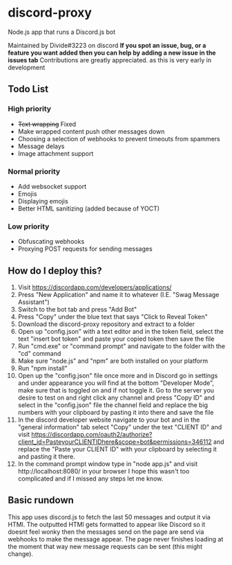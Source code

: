 # discord-proxy
Node.js app that runs a Discord.js bot

Maintained by Divide#3223 on discord
__If you spot an issue, bug, or a feature you want added then you can help by adding a new issue in the issues tab__
Contributions are greatly appreciated. as this is very early in development

## Todo List
### High priority
- ~~Text wrapping~~ Fixed 
- Make wrapped content push other messages down
- Choosing a selection of webhooks to prevent timeouts from spammers
- Message delays
- Image attachment support
### Normal priority
- Add websocket support
- Emojis
- Displaying emojis
- Better HTML sanitizing (added because of YOCT)
### Low priority
- Obfuscating webhooks
- Proxying POST requests for sending messages

## How do I deploy this?
1. Visit https://discordapp.com/developers/applications/
2. Press "New Application" and name it to whatever (I.E. "Swag Message Assistant")
3. Switch to the bot tab and press "Add Bot"
4. Press "Copy" under the blue text that says "Click to Reveal Token"
5. Download the discord-proxy repository and extract to a folder
6. Open up "config.json" with a text editor and in the token field, select the text "insert bot token" and paste your copied token then save the file
6. Run "cmd.exe" or "command prompt" and navigate to the folder with the "cd" command
7. Make sure "node.js" and "npm" are both installed on your platform
8. Run "npm install"
9. Open up the "config.json" file once more and in Discord go in settings and under appearance you will find at the bottom "Developer Mode", make sure that is toggled on and if not toggle it. Go to the server you desire to test on and right click any channel and press "Copy ID" and select in the "config.json" file the channel field and replace the big numbers with your clipboard by pasting it into there and save the file
10. In the discord developer website navigate to your bot and in the "general information" tab select "Copy" under the text "CLIENT ID" and visit 
https://discordapp.com/oauth2/authorize?client_id=PasteyourCLIENTIDhere&scope=bot&permissions=346112
and replace the "Paste your CLIENT ID" with your clipboard by selecting it and pasting it there.
11. In the command prompt window type in "node app.js" and visit http://localhost:8080/ in your browser
I hope this wasn't too complicated and if I missed any steps let me know.
## Basic rundown
This app uses discord.js to fetch the last 50 messages and output it via HTMl. The outputted HTMl gets formatted to appear like Discord so it doesnt feel wonky then the messages send on the page are send via webhooks to make the message appear. The page never finishes loading at the moment that way new message requests can be sent (this might change).
